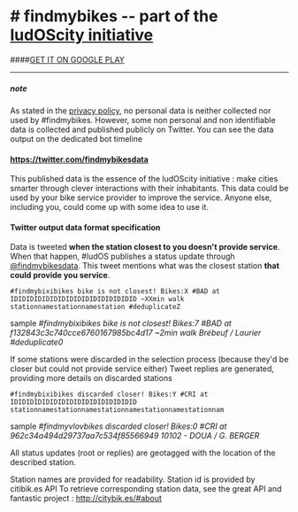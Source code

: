 # # findmybikes -- part of the [ludOScity initiative]

####[GET IT ON GOOGLE PLAY]

****
##### note
As stated in the [privacy policy], no personal data is neither collected nor used by #findmybikes.
However, some non personal and non identifiable data is collected and published publicly on Twitter.
You can see the data output on the dedicated bot timeline
#### https://twitter.com/findmybikesdata
This published data is the essence of the ludOScity initiative : make cities smarter through clever interactions
with their inhabitants. This data could be used by your bike service provider to improve the service.
Anyone else, including you, could come up with some idea to use it.


#### Twitter output data format specification

Data is tweeted **when the station closest to you doesn't provide service**. When that happen, #ludOS publishes
a status update through [@findmybikesdata]. This tweet mentions what was the closest station **that could provide you service**.

    #findmybixibikes bike is not closest! Bikes:X #BAD at IDIDIDIDIDIDIDIDIDIDIDIDIDIDIDID ~XXmin walk stationnamestationnamestation #deduplicateZ
sample *#findmybixibikes bike is not closest! Bikes:7 #BAD at f132843c3c740cce6760167985bc4d17 ~2min walk Brébeuf / Laurier #deduplicate0*

If some stations were discarded in the selection process (because they'd be closer but could not provide service either)
Tweet replies are generated, providing more details on discarded stations

    #findmybixibikes discarded closer! Bikes:Y #CRI at IDIDIDIDIDIDIDIDIDIDIDIDIDIDIDID stationnamestationnamestationnamestationnamestationnam
sample *#findmyvlovbikes discarded closer! Bikes:0 #CRI at 962c34a494d29737aa7c534f85566949 10102 - DOUA / G. BERGER*

All status updates (root or replies) are geotagged with the location of the described station.

Station names are provided for readability. Station id is provided by citibik.es API
To retrieve corresponding station data, see the great API and fantastic project : http://citybik.es/#about

[privacy policy]:https://github.com/f8full/ludOScity/blob/master/FindMyBikes/Privacy%20policy
[@findmybikesdata]:https://twitter.com/findmybikesdata
[GET IT ON GOOGLE PLAY]:https://play.google.com/store/apps/details?id=com.ludoscity.findmybikes
[ludOScity initiative]:http://ludoscity.com

